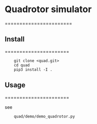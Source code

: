 # Quadrotor simulator
=======================

## Install
======================
```bach
    git clone <quad.git>
    cd quad
    pip3 install -I .
```

## Usage
======================

see
```bach
    quad/demo/demo_quadrotor.py
```

